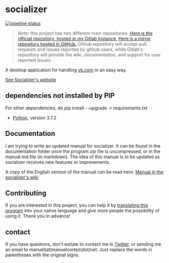 # socializer 

[![pipeline status](https://code.manuelcortez.net/manuelcortez/socializer/badges/master/pipeline.svg)](https://code.manuelcortez.net/manuelcortez/socializer/commits/master)

> Note: this project has two different main repositories. [Here is the official repository, hosted in my Gitlab Instance,](https://code.manuelcortez.net/manuelcortez/socializer) [Here is a mirror repository hosted in GitHub.](https://github.com/manuelcortez/socializer) Github repository will accept pull requests and issues reported by github users, while Gitlab's repository will provide the wiki, documentation, and support for user reported issues.

A desktop application for handling [vk.com](http://vk.com) in an easy way.

[See Socializer's website](http://socializer.su)

## dependencies not installed by PIP

For other dependencies, do pip install --upgrade -r requirements.txt

* [Python,](http://python.org) version 3.7.2

## Documentation

I am trying to write an updated manual for socializer. It can be found in the documentation folder once the program zip file is uncompressed, or in the manual.md file (in markdown). The idea of this manual is to be updated as socializer receives new features  or improvements.

A copy of the English version of the manual can be read here: [Manual in the socializer's wiki](https://code.manuelcortez.net/manuelcortez/socializer/wikis/manual)

## Contributing

If you are interested in this project, you can help it by [translating this program](https://code.manuelcortez.net/manuelcortez/socializer/wikis/translate) into your native language and give more people the possibility of using it. Thank you in advance!

## contact

If you have questions, don't esitate to contact me in [Twitter,](https://twitter.com/manuelcortez00) or sending me an email to manuel(at)manuelcortez(dot)net. Just replace the words in parentheses with the original signs.